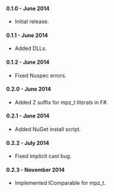 #### 0.1.0 - June 2014
* Initial release.

#### 0.1.1 - June 2014
* Added DLLs.

#### 0.1.2 - June 2014
* Fixed Nuspec errors.

#### 0.2.0 - June 2014
* Added Z suffix for mpz_t literals in F#.

#### 0.2.1 - June 2014
* Added NuGet install script.

#### 0.2.2 - July 2014
* Fixed implicit cast bug.

#### 0.2.3 - November 2014
* Implemented IComparable for mpz_t.
